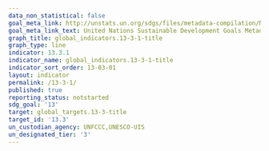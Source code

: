 ```yaml
---
data_non_statistical: false
goal_meta_link: http://unstats.un.org/sdgs/files/metadata-compilation/Metadata-Goal-13.pdf
goal_meta_link_text: United Nations Sustainable Development Goals Metadata (pdf 759kB)
graph_title: global_indicators.13-3-1-title
graph_type: line
indicator: 13.3.1
indicator_name: global_indicators.13-3-1-title
indicator_sort_order: 13-03-01
layout: indicator
permalink: /13-3-1/
published: true
reporting_status: notstarted
sdg_goal: '13'
target: global_targets.13-3-title
target_id: '13.3'
un_custodian_agency: UNFCCC,UNESCO-UIS
un_designated_tier: '3'
---
```


